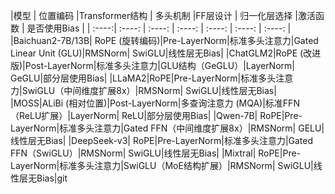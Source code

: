 |模型   | 位置编码 |Transformer结构      | 多头机制 |FF层设计      | 归一化层选择 |激活函数      | 是否使用Bias |
| :----:|   :----:   |    :----:   |    :----:   |    :----:   |    :----:   |    :----:   |
|Baichuan2-7B/13B| RoPE (旋转编码)|Pre-LayerNorm|标准多头注意力|Gated Linear Unit (GLU)|RMSNorm|	SwiGLU|线性层无Bias|
|ChatGLM2|RoPE (改进版)|Post-LayerNorm|标准多头注意力|GLU结构（GeGLU）|LayerNorm|	GeGLU|部分层使用Bias|
|LLaMA2|RoPE|Pre-LayerNorm|标准多头注意力|SwiGLU（中间维度扩展8x）|RMSNorm|	SwiGLU|线性层无Bias|
|MOSS|ALiBi (相对位置)|Post-LayerNorm|多查询注意力 (MQA)|标准FFN（ReLU扩展）|LayerNorm|	ReLU|部分层使用Bias|
|Qwen-7B| RoPE|Pre-LayerNorm|标准多头注意力|Gated FFN（中间维度扩展8x）|RMSNorm|	GELU|线性层无Bias|
|DeepSeek-v3| RoPE|Pre-LayerNorm|标准多头注意力|Gated FFN（SwiGLU）|RMSNorm|	SwiGLU|线性层无Bias|
|Mixtral| RoPE|Pre-LayerNorm|标准多头注意力|SwiGLU（MoE结构扩展）|RMSNorm|	SwiGLU|线性层无Bias|git